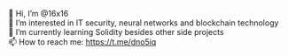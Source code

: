 👋 Hi, I’m @16x16  
👀 I’m interested in IT security, neural networks and blockchain technology  
🌱 I’m currently learning Solidity besides other side projects  
📫 How to reach me: https://t.me/dno5iq
